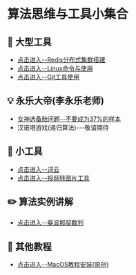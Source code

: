 算法思维与工具小集合     
======

## :floppy_disk: 大型工具
- [点击进入--Redis分布式集群搭建](https://github.com/KissMyLady/Tools/blob/master/note/redis_goup.md)  
- [点击进入--Linux命令与使用](https://github.com/KissMyLady/Tools/blob/master/note/linux_com.md)    
- [点击进入--Git工具使用](https://github.com/CyC2018/CS-Notes/blob/master/notes/Git.md)    


## :bulb: 永乐大帝(李永乐老师)  
- [女神选备胎问题--不要成为37%的样本](https://github.com/KissMyLady/Daily_Tools_Create/blob/master/Goddess/Goddess_test.md)  
- 汉诺塔游戏(递归算法)---敬请期待   


## :wrench:  小工具
- [点击进入--词云](https://github.com/KissMyLady/Word_Cloud)  
- [点击进入--视频转图片工具](https://github.com/KissMyLady/Exchaneg-video-to-photo)

## :pencil2: 算法实例讲解  
 - [点击进入--斐波那契数列](https://github.com/KissMyLady/Tools/blob/master/algorithem/feibo.md)    

## :watermelon: 其他教程   
- [点击进入--MacOS教程安装(原创)](https://github.com/KissMyLady/Tools/blob/master/Word_Cloud/virtual_mac.md)  







